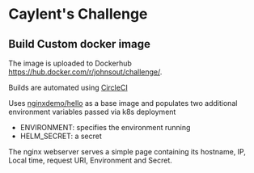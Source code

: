 # Caylent's Challenge
## Build Custom docker image 

The image is uploaded to Dockerhub https://hub.docker.com/r/johnsout/challenge/.

Builds are automated using [CircleCI](.circleci/)

Uses [nginxdemo/hello](https://hub.docker.com/r/nginxdemos/hello/) as a base image and populates two additional environment variables passed via k8s deployment

- ENVIRONMENT: specifies the environment running
- HELM_SECRET: a secret

The nginx webserver serves a simple page containing its hostname, IP, Local time, request URI, Environment and Secret.



